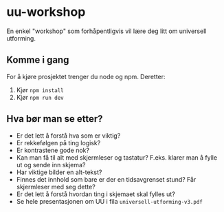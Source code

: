 # uu-workshop

En enkel "workshop" som forhåpentligvis vil lære deg litt om universell utforming.

## Komme i gang

For å kjøre prosjektet trenger du node og npm. Deretter:

1. Kjør `npm install`
2. Kjør `npm run dev`

## Hva bør man se etter?

- Er det lett å forstå hva som er viktig?
- Er rekkefølgen på ting logisk?
- Er kontrastene gode nok?
- Kan man få til alt med skjermleser og tastatur? F.eks. klarer man å fylle ut og sende inn skjema?
- Har viktige bilder en alt-tekst?
- Finnes det innhold som bare er der en tidsavgrenset stund? Får skjermleser med seg dette?
- Er det lett å forstå hvordan ting i skjemaet skal fylles ut?
- Se hele presentasjonen om UU i fila `universell-utforming-v3.pdf`
